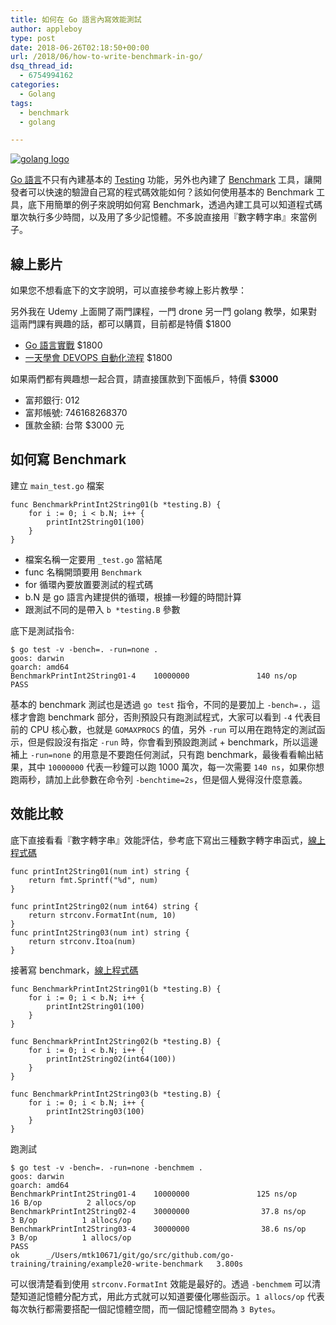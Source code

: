 ```yaml
---
title: 如何在 Go 語言內寫效能測試
author: appleboy
type: post
date: 2018-06-26T02:18:50+00:00
url: /2018/06/how-to-write-benchmark-in-go/
dsq_thread_id:
  - 6754994162
categories:
  - Golang
tags:
  - benchmark
  - golang

---
```

[![golang logo][1]][1]

[Go 語言][2]不只有內建基本的 [Testing][3] 功能，另外也內建了 [Benchmark][4] 工具，讓開發者可以快速的驗證自己寫的程式碼效能如何？該如何使用基本的 Benchmark 工具，底下用簡單的例子來說明如何寫 Benchmark，透過內建工具可以知道程式碼單次執行多少時間，以及用了多少記憶體。不多說直接用『數字轉字串』來當例子。

<!--more-->

## 線上影片

如果您不想看底下的文字說明，可以直接參考線上影片教學：

另外我在 Udemy 上面開了兩門課程，一門 drone 另一門 golang 教學，如果對這兩門課有興趣的話，都可以購買，目前都是特價 $1800

  * [Go 語言實戰][5] $1800
  * [一天學會 DEVOPS 自動化流程][6] $1800

如果兩們都有興趣想一起合買，請直接匯款到下面帳戶，特價 **$3000**

  * 富邦銀行: 012
  * 富邦帳號: 746168268370
  * 匯款金額: 台幣 $3000 元

## 如何寫 Benchmark

建立 `main_test.go` 檔案

<pre><code class="language-go">func BenchmarkPrintInt2String01(b *testing.B) {
    for i := 0; i < b.N; i++ {
        printInt2String01(100)
    }
}</code></pre>

  * 檔案名稱一定要用 `_test.go` 當結尾
  * func 名稱開頭要用 `Benchmark`
  * for 循環內要放置要測試的程式碼
  * b.N 是 go 語言內建提供的循環，根據一秒鐘的時間計算
  * 跟測試不同的是帶入 `b *testing.B` 參數

底下是測試指令:

<pre><code class="language-bash">$ go test -v -bench=. -run=none .
goos: darwin
goarch: amd64
BenchmarkPrintInt2String01-4    10000000               140 ns/op
PASS</code></pre>

基本的 benchmark 測試也是透過 `go test` 指令，不同的是要加上 `-bench=.`，這樣才會跑 benchmark 部分，否則預設只有跑測試程式，大家可以看到 `-4` 代表目前的 CPU 核心數，也就是 `GOMAXPROCS` 的值，另外 `-run` 可以用在跑特定的測試函示，但是假設沒有指定 `-run` 時，你會看到預設跑測試 + benchmark，所以這邊補上 `-run=none` 的用意是不要跑任何測試，只有跑 benchmark，最後看看輸出結果，其中 `10000000` 代表一秒鐘可以跑 1000 萬次，每一次需要 `140 ns`，如果你想跑兩秒，請加上此參數在命令列 `-benchtime=2s`，但是個人覺得沒什麼意義。

## 效能比較

底下直接看看『數字轉字串』效能評估，參考底下寫出三種數字轉字串函式，[線上程式碼][7]

<pre><code class="language-go">func printInt2String01(num int) string {
    return fmt.Sprintf("%d", num)
}

func printInt2String02(num int64) string {
    return strconv.FormatInt(num, 10)
}
func printInt2String03(num int) string {
    return strconv.Itoa(num)
}</code></pre>

接著寫 benchmark，[線上程式碼][8]

<pre><code class="language-go">func BenchmarkPrintInt2String01(b *testing.B) {
    for i := 0; i < b.N; i++ {
        printInt2String01(100)
    }
}

func BenchmarkPrintInt2String02(b *testing.B) {
    for i := 0; i < b.N; i++ {
        printInt2String02(int64(100))
    }
}

func BenchmarkPrintInt2String03(b *testing.B) {
    for i := 0; i < b.N; i++ {
        printInt2String03(100)
    }
}</code></pre>

跑測試

<pre><code class="language-bash">$ go test -v -bench=. -run=none -benchmem .
goos: darwin
goarch: amd64
BenchmarkPrintInt2String01-4    10000000               125 ns/op              16 B/op          2 allocs/op
BenchmarkPrintInt2String02-4    30000000                37.8 ns/op             3 B/op          1 allocs/op
BenchmarkPrintInt2String03-4    30000000                38.6 ns/op             3 B/op          1 allocs/op
PASS
ok      _/Users/mtk10671/git/go/src/github.com/go-training/training/example20-write-benchmark   3.800s</code></pre>

可以很清楚看到使用 `strconv.FormatInt` 效能是最好的。透過 `-benchmem` 可以清楚知道記憶體分配方式，用此方式就可以知道要優化哪些函示。`1 allocs/op` 代表每次執行都需要搭配一個記憶體空間，而一個記憶體空間為 `3 Bytes`。

 [1]: https://lh3.googleusercontent.com/jsocHCR9A9yEfDVUTrU0m42_aHhTEVDGW5p5PsQSx7GSlkt3gLjohfXH3S7P7p982332ruU_e-EtW0LwmiuZjvN65VIcyME-zE35C6EM0IV1nqY6KoNw3dwW2djjid3F-T5YgnJothA=w1920-h1080 "golang logo"
 [2]: https://golang.org/
 [3]: https://golang.org/pkg/testing/
 [4]: https://golang.org/pkg/testing/#hdr-Benchmarks
 [5]: https://www.udemy.com/golang-fight/?couponCode=GOLANG-TOP
 [6]: https://www.udemy.com/devops-oneday/?couponCode=DRONE-DEVOPS
 [7]: https://github.com/go-training/training/blob/26838fcdfaa49e2c5e1b893c84498a5f28c2e7ac/example20-write-benchmark/main.go#L8-L23
 [8]: https://github.com/go-training/training/blob/26838fcdfaa49e2c5e1b893c84498a5f28c2e7ac/example20-write-benchmark/main_test.go#L23-L39